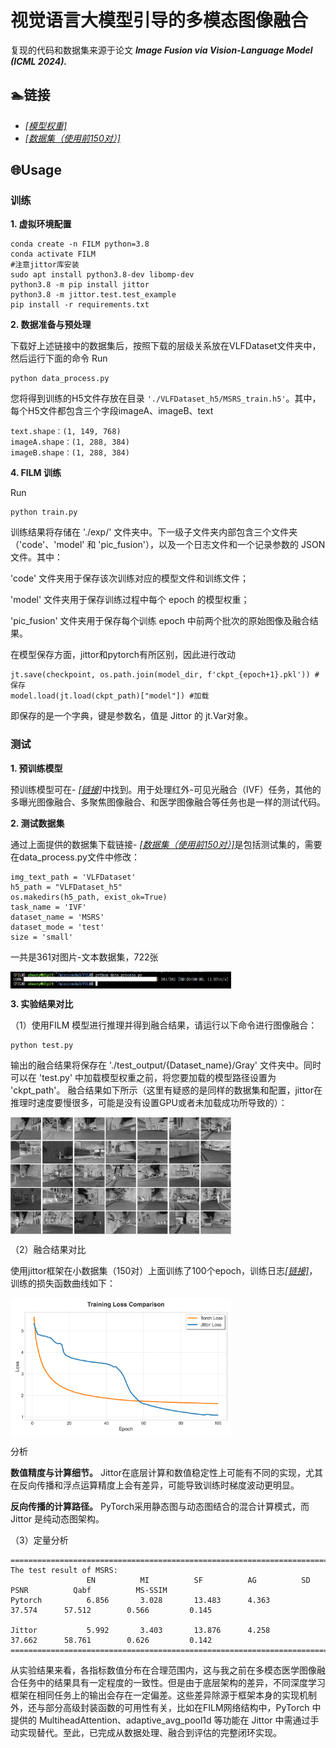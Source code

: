# 视觉语言大模型引导的多模态图像融合
复现的代码和数据集来源于论文 ***Image Fusion via Vision-Language Model (ICML 2024).***

## 🏊链接
- [*[模型权重]*](https://pan.baidu.com/s/1CT7I4YrhhgCUnuInaau05w?pwd=q45e)  
- [*[数据集（使用前150对）]*](https://pan.baidu.com/s/1acy8qxiDxSXChMisoh8sgQ?pwd=r3rs)  

## 🌐Usage
### 训练
**1. 虚拟环境配置**
```
conda create -n FILM python=3.8
conda activate FILM
#注意jittor库安装
sudo apt install python3.8-dev libomp-dev
python3.8 -m pip install jittor
python3.8 -m jittor.test.test_example
pip install -r requirements.txt
```

**2. 数据准备与预处理**

下载好上述链接中的数据集后，按照下载的层级关系放在VLFDataset文件夹中，然后运行下面的命令
Run 
```
python data_process.py
``` 
您将得到训练的H5文件存放在目录 ``'./VLFDataset_h5/MSRS_train.h5'``。其中，每个H5文件都包含三个字段imageA、imageB、text
```
text.shape：(1, 149, 768)
imageA.shape：(1, 288, 384)
imageB.shape：(1, 288, 384)
``` 

**4. FILM 训练**

Run 
```
python train.py
``` 
训练结果将存储在 './exp/' 文件夹中。下一级子文件夹内部包含三个文件夹（'code'、'model' 和 'pic_fusion'），以及一个日志文件和一个记录参数的 JSON 文件。其中：

'code' 文件夹用于保存该次训练对应的模型文件和训练文件；

'model' 文件夹用于保存训练过程中每个 epoch 的模型权重；

'pic_fusion' 文件夹用于保存每个训练 epoch 中前两个批次的原始图像及融合结果。

在模型保存方面，jittor和pytorch有所区别，因此进行改动
```
jt.save(checkpoint, os.path.join(model_dir, f'ckpt_{epoch+1}.pkl')) #保存
model.load(jt.load(ckpt_path)["model"]) #加载
``` 
即保存的是一个字典，键是参数名，值是 Jittor 的 jt.Var对象。
### 测试

**1. 预训练模型**

预训练模型可在- [*[链接]*](https://pan.baidu.com/s/1CT7I4YrhhgCUnuInaau05w?pwd=q45e)中找到。用于处理红外-可见光融合（IVF）任务，其他的多曝光图像融合、多聚焦图像融合、和医学图像融合等任务也是一样的测试代码。

**2. 测试数据集**

通过上面提供的数据集下载链接- [*[数据集（使用前150对）]*](https://pan.baidu.com/s/1acy8qxiDxSXChMisoh8sgQ?pwd=r3rs)是包括测试集的，需要在data_process.py文件中修改：
```
img_text_path = 'VLFDataset'
h5_path = "VLFDataset_h5"
os.makedirs(h5_path, exist_ok=True)
task_name = 'IVF'
dataset_name = 'MSRS'
dataset_mode = 'test'
size = 'small'
```
一共是361对图片-文本数据集，722张

<img src="images\测试数据集处理.png" width="70%" align=center />

**3. 实验结果对比**

 （1）使用FILM 模型进行推理并得到融合结果，请运行以下命令进行图像融合：
```
python test.py
```
输出的融合结果将保存在 './test_output/{Dataset_name}/Gray' 文件夹中。同时可以在 'test.py' 中加载模型权重之前，将您要加载的模型路径设置为 'ckpt_path'。
融合结果如下所示（这里有疑惑的是同样的数据集和配置，jittor在推理时速度要慢很多，可能是没有设置GPU或者未加载成功所导致的）：

<img src="images\融合结果.jpg" width="70%" align=center />

（2）融合结果对比

使用jittor框架在小数据集（150对）上面训练了100个epoch，训练日志[*[链接]*](./log)，训练的损失函数曲线如下：

<img src="images\loss_comparison.png" width="70%" align=center />

分析

**数值精度与计算细节。** Jittor在底层计算和数值稳定性上可能有不同的实现，尤其在反向传播和浮点运算精度上会有差异，可能导致训练时梯度波动更明显。

**反向传播的计算路径。** PyTorch采用静态图与动态图结合的混合计算模式，而 Jittor 是纯动态图架构。

（3）定量分析

```
================================================================================================================================
The test result of MSRS:
                 EN          MI          SF          AG          SD          PSNR          Qabf          MS-SSIM    
Pytorch          6.856       3.028       13.483      4.363       37.574      57.512        0.566         0.145

Jittor           5.992       3.403       13.876      4.258       37.662      58.761        0.626         0.142
================================================================================================================================
```
从实验结果来看，各指标数值分布在合理范围内，这与我之前在多模态医学图像融合任务中的结果具有一定程度的一致性。但是由于底层架构的差异，不同深度学习框架在相同任务上的输出会存在一定偏差。这些差异除源于框架本身的实现机制外，还与部分高级封装函数的可用性有关，比如在FILM网络结构中，PyTorch 中提供的 MultiheadAttention、adaptive_avg_pool1d 等功能在 Jittor 中需通过手动实现替代。至此，已完成从数据处理、融合到评估的完整闭环实现。

